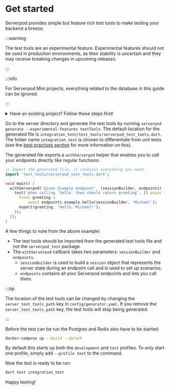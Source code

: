 # Get started

Serverpod provides simple but feature rich test tools to make testing your backend a breeze.

:::warning

The test tools are an experimental feature. Experimental features should not be used in production environments, as their stability is uncertain and they may receive breaking changes in upcoming releases.

:::

:::info

For Serverpod Mini projects, everything related to the database in this guide can be ignored.

:::

<details>
<summary> Have an existing project? Follow these steps first!</summary>
<p>
For existing non-Mini projects, a few extra things need to be done:
1. Add the `server_test_tools_path` key to `config/generator.yaml`. Without this key, the test tools file is not generated. The default location for the generated file is `integration_test/test_tools/serverpod_test_tools.dart`, but this can be set to any path (though should be outside of `lib` as per Dart's test conventions).

2. New projects now come with a test profile in `docker-compose.yaml`. This is not strictly mandatory, but is recommended to ensure that the testing state is never polluted. Add the snippet below to the `docker-compose.yaml` file in the server directory:

```yaml
# Test services
postgres_test:
  image: postgres:16.3
  ports:
    - '9090:5432'
  environment:
    POSTGRES_USER: postgres_test
    POSTGRES_DB: projectname_test
    POSTGRES_PASSWORD: "<insert database test password>"
  volumes:
    - projectname_data:/var/lib/postgresql/data
  profiles:
    - '' # Default profile
    - test
redis_test:
  image: redis:6.2.6
  ports:
    - '9091:6379'
  command: redis-server --requirepass "<insert redis test password>"
  environment:
    - REDIS_REPLICATION_MODE=master
  profiles:
    - '' # Default profile
    - test
```

<details>
<summary>Or copy the complete file here.</summary>
<p>

```yaml
services:
  # Development services
  postgres:
    image: postgres:16.3
    ports:
      - '8090:5432'
    environment:
      POSTGRES_USER: postgres
      POSTGRES_DB: projectname
      POSTGRES_PASSWORD: "<insert database development password>"
    volumes:
      - projectname_data:/var/lib/postgresql/data
    profiles:
      - '' # Default profile
      - dev
  redis:
    image: redis:6.2.6
    ports:
      - '8091:6379'
    command: redis-server --requirepass "<insert redis development password>"
    environment:
      - REDIS_REPLICATION_MODE=master
    profiles:
      - '' # Default profile
      - dev

  # Test services
  postgres_test:
    image: postgres:16.3
    ports:
      - '9090:5432'
    environment:
      POSTGRES_USER: postgres_test
      POSTGRES_DB: projectname_test
      POSTGRES_PASSWORD: "<insert database test password>"
    volumes:
      - projectname_data:/var/lib/postgresql/data
    profiles:
      - '' # Default profile
      - test
  redis_test:
    image: redis:6.2.6
    ports:
      - '9091:6379'
    command: redis-server --requirepass "<insert redis test password>"
    environment:
      - REDIS_REPLICATION_MODE=master
    profiles:
      - '' # Default profile
      - test

volumes:
  projectname_data:
```

</p>
</details>
3. Create a `test.yaml` file and add it to the `config` directory:

```yaml
# This is the configuration file for your local test environment. By
# default, it runs a single server on port 8090. To set up your server, you will
# need to add the name of the database you are connecting to and the user name.
# The password for the database is stored in the config/passwords.yaml.
#
# When running your server locally, the server ports are the same as the public
# facing ports.

# Configuration for the main API test server.
apiServer:
  port: 9080
  publicHost: localhost
  publicPort: 9080
  publicScheme: http

# Configuration for the Insights test server.
insightsServer:
  port: 9081
  publicHost: localhost
  publicPort: 9081
  publicScheme: http

# Configuration for the web test server.
webServer:
  port: 9082
  publicHost: localhost
  publicPort: 9082
  publicScheme: http

# This is the database setup for your test server.
database:
  host: localhost
  port: 9090
  name: projectname_test
  user: postgres

# This is the setup for your Redis test instance.
redis:
  enabled: false
  host: localhost
  port: 9091
```

4. Add this entry to `config/passwords.yaml`

```yaml
test:
  database: '<insert database test password>'
  redis: '<insert redis test password>'
```

That's it, the project setup should be ready to start using the test tools!
</p>
</details>

Go to the server directory and generate the test tools by running `serverpod generate --experimental-features testTools`. The default location for the generated file is `integration_test/test_tools/serverpod_test_tools.dart`. The folder name `integration_test` is chosen to differentiate from unit tests (see the [best practises section](best-practises#unit-and-integration-tests) for more information on this).

The generated file exports a `withServerpod` helper that enables you to call your endpoints directly like regular functions:

```dart
// Import the generated file, it contains everything you need.
import 'test_tools/serverpod_test_tools.dart';

void main() {
  withServerpod('Given Example endpoint', (sessionBuilder, endpoints) {
    test('when calling `hello` then should return greeting', () async {
      final greeting =
          await endpoints.example.hello(sessionBuilder, 'Michael');
      expect(greeting, 'Hello, Michael!');
    });
  });
}
```

A few things to note from the above example:

- The test tools should be imported from the generated test tools file and not the `serverpod_test` package.
- The `withServerpod` callback takes two parameters: `sessionBuilder` and `endpoints`.
  - `sessionBuilder` is used to build a `session` object that represents the server state during an endpoint call and is used to set up scenarios.
  - `endpoints` contains all your Serverpod endpoints and lets you call them.

:::tip

The location of the test tools can be changed by changing the  `server_test_tools_path` key in `config/generator.yaml`. If you remove the `server_test_tools_path` key, the test tools will stop being generated.

:::

Before the test can be run the Postgres and Redis also have to be started:

```bash
docker-compose up --build --detach
```

By default this starts up both the `development` and `test` profiles. To only start one profile, simply add `--profile test` to the command.

Now the test is ready to be run:

```bash
dart test integration_test
```

Happy testing!
